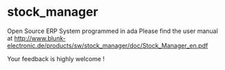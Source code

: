 # stock_manager
Open Source ERP System programmed in ada
Please find the user manual at 
http://www.blunk-electronic.de/products/sw/stock_manager/doc/Stock_Manager_en.pdf

Your feedback is highly welcome !

